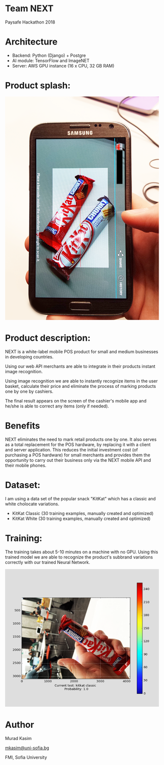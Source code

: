 # Team NEXT
Paysafe Hackathon 2018

# Architecture
- Backend:    Python (Django) + Postgre
- AI module:  TensorFlow and ImageNET
- Server:     AWS GPU instance (16 x CPU, 32 GB RAM)

# Product splash:
![Multiple products image recognition](https://raw.githubusercontent.com/m-kasim/paysafe-hackathon/master/presentation/product_splash.png)

# Product description:
NEXT is a white-label mobile POS product for small and medium businesses in developing countries.

Using our web API merchants are able to integrate in their products instant image recognition.

Using image recognition we are able to instantly recognize items in the user basket, calculate their price
and eliminate the process of marking products one by one by cashiers.

The final result appears on the screen of the cashier's mobile app and he/she is able to correct any items (only if needed).

# Benefits
NEXT eliminates the need to mark retail products one by one.
It also serves as a total replacement for the POS hardware, by replacing it with a client and server application.
This reduces the initial investment cost (of purchasing a POS hardware) for small merchants and provides them the
opportunity to carry out their business only via the NEXT mobile API and their mobile phones.

# Dataset:
I am using a data set of the popular snack "KitKat" which has a classic and white cholocate variations.
- KitKat Classic (30 training examples, manually created and optimized)
- KitKat White   (30 training examples, manually created and optimized)

# Training:
The training takes about 5-10 minutes on a machine with no GPU.
Using this trained model we are able to recognize the product's subbrand variations correctly with our trained Neural Network.

![TensorFlow results](
https://github.com/m-kasim/paysafe-hackathon/raw/master/presentation/product_detect.png)

# Author
Murad Kasim

mkasim@uni-sofia.bg

FMI, Sofia University
